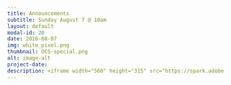 ```yaml
---
title: Announcements
subtitle: Sunday August 7 @ 10am
layout: default
modal-id: 20
date: 2016-08-07
img: white_pixel.png
thumbnail: OCS-special.png
alt: image-alt
project-date:
description: <iframe width="560" height="315" src="https://spark.adobe.com/video/FyozugDQDas3c/embed" frameborder="0" allowfullscreen></iframe>
---
```

